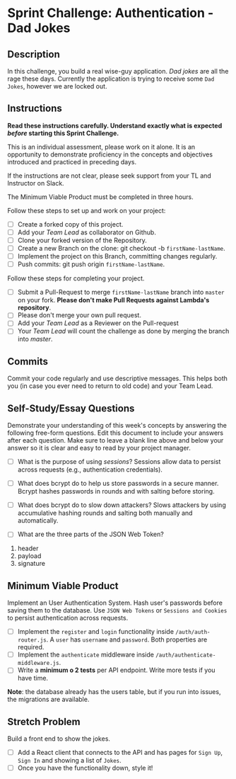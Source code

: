 # Sprint Challenge: Authentication - Dad Jokes

## Description

In this challenge, you build a real wise-guy application. _Dad jokes_ are all the rage these days. Currently the application is trying to receive some `Dad Jokes`, however we are locked out.

## Instructions

**Read these instructions carefully. Understand exactly what is expected _before_ starting this Sprint Challenge.**

This is an individual assessment, please work on it alone. It is an opportunity to demonstrate proficiency in the concepts and objectives introduced and practiced in preceding days.

If the instructions are not clear, please seek support from your TL and Instructor on Slack.

The Minimum Viable Product must be completed in three hours.

Follow these steps to set up and work on your project:

- [ ] Create a forked copy of this project.
- [ ] Add your _Team Lead_ as collaborator on Github.
- [ ] Clone your forked version of the Repository.
- [ ] Create a new Branch on the clone: git checkout -b `firstName-lastName`.
- [ ] Implement the project on this Branch, committing changes regularly.
- [ ] Push commits: git push origin `firstName-lastName`.

Follow these steps for completing your project.

- [ ] Submit a Pull-Request to merge `firstName-lastName` branch into `master` on your fork. **Please don't make Pull Requests against Lambda's repository**.
- [ ] Please don't merge your own pull request.
- [ ] Add your _Team Lead_ as a Reviewer on the Pull-request
- [ ] Your _Team Lead_ will count the challenge as done by merging the branch into _master_.

## Commits

Commit your code regularly and use descriptive messages. This helps both you (in case you ever need to return to old code) and your Team Lead.

## Self-Study/Essay Questions

Demonstrate your understanding of this week's concepts by answering the following free-form questions. Edit this document to include your answers after each question. Make sure to leave a blank line above and below your answer so it is clear and easy to read by your project manager.

- [ ] What is the purpose of using _sessions_?
Sessions allow data to persist across requests (e.g., authentication credentials).

- [ ] What does bcrypt do to help us store passwords in a secure manner.
Bcrypt hashes passwords in rounds and with salting before storing.

- [ ] What does bcrypt do to slow down attackers?
Slows attackers by using accumulative hashing rounds and salting both manually and automatically.

- [ ] What are the three parts of the JSON Web Token?
1. header
2. payload
3. signature

## Minimum Viable Product

Implement an User Authentication System. Hash user's passwords before saving them to the database. Use `JSON Web Tokens` or `Sessions and Cookies` to persist authentication across requests.

- [ ] Implement the `register` and `login` functionality inside `/auth/auth-router.js`. A `user` has `username` and `password`. Both properties are required.
- [ ] Implement the `authenticate` middleware inside `/auth/authenticate-middleware.js`.
- [ ] Write a **minimum o 2 tests** per API endpoint. Write more tests if you have time.

**Note**: the database already has the users table, but if you run into issues, the migrations are available.

## Stretch Problem

Build a front end to show the jokes.

- [ ] Add a React client that connects to the API and has pages for `Sign Up`, `Sign In` and showing a list of `Jokes`.
- [ ] Once you have the functionality down, style it!
